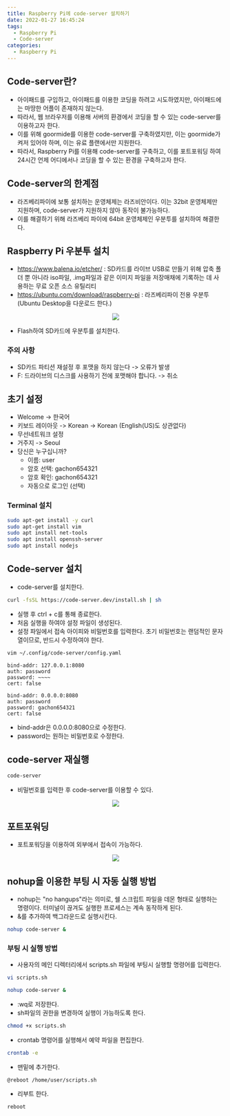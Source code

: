 ```yaml
---
title: Raspberry Pi에 code-server 설치하기
date: 2022-01-27 16:45:24
tags:
  - Raspberry Pi
  - Code-server
categories:
  - Raspberry Pi
---
```


## Code-server란?

- 아이패드를 구입하고, 아이패드를 이용한 코딩을 하려고 시도하였지만, 아이패드에는 마땅한 어플이 존재하지 않는다.
- 따라서, 웹 브라우저를 이용해 서버의 환경에서 코딩을 할 수 있는 code-server를 이용하고자 한다.
- 이를 위해 goormide를 이용한 code-server를 구축하였지만, 이는 goormide가 켜저 있어야 하며, 이는 유료 플랜에서만 지원한다.
- 따라서, Raspberry Pi를 이용해 code-server를 구축하고, 이를 포트포워딩 하여 24시간 언제 어디에서나 코딩을 할 수 있는 환경을 구축하고자 한다.

## Code-server의 한계점

- 라즈베리파이에 보통 설치하는 운영체제는 라즈비안이다. 이는 32bit 운영체제만 지원하며, code-server가 지원하지 않아 동작이 불가능하다.
- 이를 해결하기 위해 라즈베리 파이에 64bit 운영체제인 우분투를 설치하여 해결한다.

## Raspberry Pi 우분투 설치

- https://www.balena.io/etcher/ : SD카드를 라이브 USB로 만들기 위해 압축 폴더 뿐 아니라 iso파일, .img파일과 같은 이미지 파일을 저장매채에 기록하는 데 사용하는 무료 오픈 소스 유틸리티
- https://ubuntu.com/download/raspberry-pi : 라즈베리파이 전용 우분투 (Ubuntu Desktop을 다운로드 한다.)

<p align="center"><img src="/images/RaspberryPi/code-server/RaspCodeServer1.JPG"></p>

- Flash하여 SD카드에 우분투를 설치한다.

### 주의 사항

- SD카드 파티션 재설정 후 포맷을 하지 않는다 -> 오류가 발생
- F: 드라이브의 디스크를 사용하기 전에 포맷해야 합니다. -> 취소

## 초기 설정

- Welcome -> 한국어
- 키보드 레이아웃 -> Korean -> Korean (English(US)도 상관없다)
- 무선네트워크 설정
- 거주지 -> Seoul
- 당신은 누구십니까?
  - 이름: user
  - 암호 선택: gachon654321
  - 암호 확인: gachon654321
  - 자동으로 로그인 (선택)

### Terminal 설치

```bash
sudo apt-get install -y curl
sudo apt-get install vim
sudo apt install net-tools
sudo apt install openssh-server
sudo apt install nodejs
```

## Code-server 설치

- code-server를 설치한다.

```bash
curl -fsSL https://code-server.dev/install.sh | sh
```

- 실행 후 ctrl + c를 통해 종료한다.
- 처음 실행을 하여야 설정 파일이 생성된다.
- 설정 파일에서 접속 아이피와 비밀번호를 입력한다. 초기 비밀번호는 랜덤적인 문자열이므로, 반드시 수정하여야 한다.

```bash
vim ~/.config/code-server/config.yaml
```

```text
bind-addr: 127.0.0.1:8080
auth: password
password: ~~~~
cert: false
```

```text
bind-addr: 0.0.0.0:8080
auth: password
password: gachon654321
cert: false
```

- bind-addr은 0.0.0.0:8080으로 수정한다.
- password는 원하는 비밀번호로 수정한다.

## code-server 재실행

```bash
code-server
```

- 비밀번호를 입력한 후 code-server를 이용할 수 있다.

<p align="center"><img src="/images/RaspberryPi/code-server/RaspCodeServer2.png"></p>

## 포트포워딩

- 포트포워딩을 이용하여 외부에서 접속이 가능하다.

<p align="center"><img src="/images/RaspberryPi/code-server/RaspCodeServer3.png"></p>

## nohup을 이용한 부팅 시 자동 실행 방법

- nohup는 "no hangups"라는 의미로, 쉘 스크립트 파일을 데몬 형태로 실행하는 명령이다. 터미널이 끊겨도 실행한 프로세스는 계속 동작하게 된다.
- &를 추가하여 백그라운드로 실행시킨다.

```bash
nohup code-server &
```

### 부팅 시 실행 방법

- 사용자의 메인 디렉터리에서 scripts.sh 파일에 부팅시 실행할 명령어를 입력한다.

```bash
vi scripts.sh
```

```sh
nohup code-server &
```

- :wq로 저장한다.
- sh파일의 권한을 변경하여 실행이 가능하도록 한다.

```bash
chmod +x scripts.sh
```

- crontab 명령어를 실행해서 예약 파일을 편집한다.

```bash
crontab -e
```

- 맨밑에 추가한다.

```text
@reboot /home/user/scripts.sh
```

- 리부트 한다.

```bash
reboot
```
